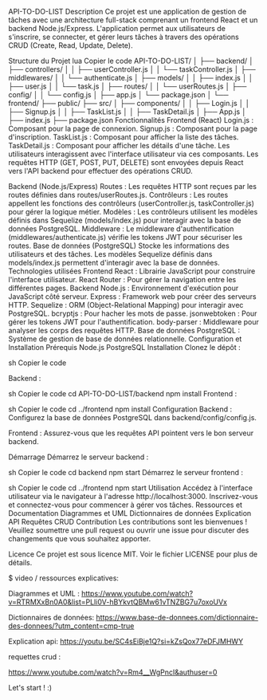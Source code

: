 API-TO-DO-LIST
Description
Ce projet est une application de gestion de tâches avec une architecture full-stack comprenant un frontend React et un backend Node.js/Express. L'application permet aux utilisateurs de s'inscrire, se connecter, et gérer leurs tâches à travers des opérations CRUD (Create, Read, Update, Delete).

Structure du Projet
lua
Copier le code
API-TO-DO-LIST/
│
├── backend/
│   ├── controllers/
│   │   ├── userController.js
│   │   └── taskController.js
│   ├── middlewares/
│   │   └── authenticate.js
│   ├── models/
│   │   ├── index.js
│   │   ├── user.js
│   │   └── task.js
│   ├── routes/
│   │   └── userRoutes.js
│   ├── config/
│   │   └── config.js
│   ├── app.js
│   └── package.json
│
└── frontend/
    ├── public/
    ├── src/
    │   ├── components/
    │   │   ├── Login.js
    │   │   ├── Signup.js
    │   │   ├── TaskList.js
    │   │   ├── TaskDetail.js
    │   ├── App.js
    │   ├── index.js
    ├── package.json
Fonctionnalités
Frontend (React)
Login.js : Composant pour la page de connexion.
Signup.js : Composant pour la page d'inscription.
TaskList.js : Composant pour afficher la liste des tâches.
TaskDetail.js : Composant pour afficher les détails d'une tâche.
Les utilisateurs interagissent avec l'interface utilisateur via ces composants. Les requêtes HTTP (GET, POST, PUT, DELETE) sont envoyées depuis React vers l'API backend pour effectuer des opérations CRUD.

Backend (Node.js/Express)
Routes : Les requêtes HTTP sont reçues par les routes définies dans routes/userRoutes.js.
Contrôleurs : Les routes appellent les fonctions des contrôleurs (userController.js, taskController.js) pour gérer la logique métier.
Modèles : Les contrôleurs utilisent les modèles définis dans Sequelize (models/index.js) pour interagir avec la base de données PostgreSQL.
Middleware : Le middleware d'authentification (middlewares/authenticate.js) vérifie les tokens JWT pour sécuriser les routes.
Base de données (PostgreSQL)
Stocke les informations des utilisateurs et des tâches.
Les modèles Sequelize définis dans models/index.js permettent d'interagir avec la base de données.
Technologies utilisées
Frontend
React : Librairie JavaScript pour construire l'interface utilisateur.
React Router : Pour gérer la navigation entre les différentes pages.
Backend
Node.js : Environnement d'exécution pour JavaScript côté serveur.
Express : Framework web pour créer des serveurs HTTP.
Sequelize : ORM (Object-Relational Mapping) pour interagir avec PostgreSQL.
bcryptjs : Pour hacher les mots de passe.
jsonwebtoken : Pour gérer les tokens JWT pour l'authentification.
body-parser : Middleware pour analyser les corps des requêtes HTTP.
Base de données
PostgreSQL : Système de gestion de base de données relationnelle.
Configuration et Installation
Prérequis
Node.js
PostgreSQL
Installation
Clonez le dépôt :

sh
Copier le code

Backend :

sh
Copier le code
cd API-TO-DO-LIST/backend
npm install
Frontend :

sh
Copier le code
cd ../frontend
npm install
Configuration
Backend : Configurez la base de données PostgreSQL dans backend/config/config.js.

Frontend : Assurez-vous que les requêtes API pointent vers le bon serveur backend.

Démarrage
Démarrez le serveur backend :

sh
Copier le code
cd backend
npm start
Démarrez le serveur frontend :

sh
Copier le code
cd ../frontend
npm start
Utilisation
Accédez à l'interface utilisateur via le navigateur à l'adresse http://localhost:3000.
Inscrivez-vous et connectez-vous pour commencer à gérer vos tâches.
Ressources et Documentation
Diagrammes et UML
Dictionnaires de données
Explication API
Requêtes CRUD
Contribution
Les contributions sont les bienvenues ! Veuillez soumettre une pull request ou ouvrir une issue pour discuter des changements que vous souhaitez apporter.

Licence
Ce projet est sous licence MIT. Voir le fichier LICENSE pour plus de détails.

$ video / ressources explicatives:

Diagrammes et UML : https://www.youtube.com/watch?v=RTRMXxBn0A0&list=PLli0V-hBYkvtQBMw61vTNZBG7u7oxoUVx

Dictionnaires de données: https://www.base-de-donnees.com/dictionnaire-des-donnees/?utm_content=cmp-true

Explication api: https://youtu.be/SC4sEiBje1Q?si=kZsQox77eDFJMHWY


requettes crud :


https://www.youtube.com/watch?v=Rm4__WgPncI&authuser=0

Let's start ! :)




